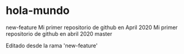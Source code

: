 # hola-mundo
 new-feature
Mi primer repositorio de github en April 2020
Mi primer repositorio de github en abril 2020
master

Editado desde la rama 'new-feature'
